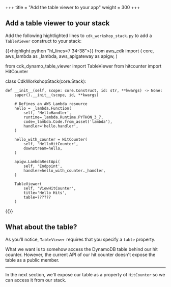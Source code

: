 +++
title = "Add the table viewer to your app"
weight = 300
+++

## Add a table viewer to your stack

Add the following hightlighted lines to
`cdk_workshop_stack.py` to add a `TableViewer`
construct to your stack:

{{<highlight python "hl_lines=7 34-38">}}
from aws_cdk import (
    core,
    aws_lambda as _lambda,
    aws_apigateway as apigw,
)

from cdk_dynamo_table_viewer import TableViewer
from hitcounter import HitCounter

class CdkWorkshopStack(core.Stack):

    def __init__(self, scope: core.Construct, id: str, **kwargs) -> None:
        super().__init__(scope, id, **kwargs)

        # Defines an AWS Lambda resource
        hello = _lambda.Function(
            self, 'HelloHandler',
            runtime=_lambda.Runtime.PYTHON_3_7,
            code=_lambda.Code.from_asset('lambda'),
            handler='hello.handler',
        )

        hello_with_counter = HitCounter(
            self, 'HelloHitCounter',
            downstream=hello,
        )

        apigw.LambdaRestApi(
            self, 'Endpoint',
            handler=hello_with_counter._handler,
        )

        TableViewer(
            self, 'ViewHitCounter',
            title='Hello Hits',
            table=??????
        )
{{</highlight>}}

## What about the table?

As you'll notice, `TableViewer` requires that you specify a `table` property.

What we want is to somehow access the DynamoDB table behind our hit counter.
However, the current API of our hit counter doesn't expose the table as a public
member.

---

In the next section, we'll expose our table as a property of `HitCounter` so we
can access it from our stack.
